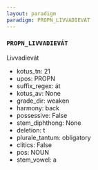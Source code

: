 ```yaml
---
layout: paradigm
paradigm: PROPN_LIVVADIEVÁT
---
```

### ` PROPN_LIVVADIEVÁT `

Livvadievát
* kotus_tn: 21
* upos: PROPN
* suffix_regex: át
* kotus_av: None
* grade_dir: weaken
* harmony: back
* possessive: False
* stem_diphthong: None
* deletion: t
* plurale_tantum: obligatory
* clitics: False
* pos: NOUN
* stem_vowel: a
